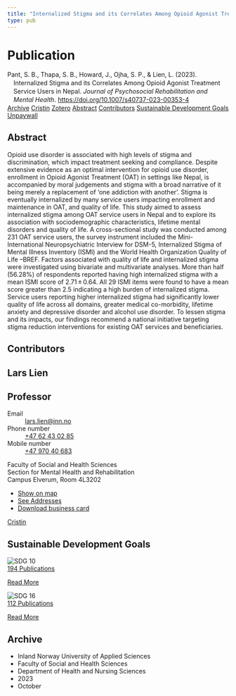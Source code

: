 ```yaml
---
title: "Internalized Stigma and its Correlates Among Opioid Agonist Treatment Service Users in Nepal"
type: pub
---
```

<h1>Publication</h1>
<article id="csl-bib-container-MBSP9AYI" class="csl-bib-container">
  <div class="csl-bib-body" style="line-height: 1.35; padding-left: 1em; text-indent:-1em;">
  <div class="csl-entry">Pant, S. B., Thapa, S. B., Howard, J., Ojha, S. P., &amp; Lien, L. (2023). Internalized Stigma and its Correlates Among Opioid Agonist Treatment Service Users in Nepal. <i>Journal of Psychosocial Rehabilitation and Mental Health</i>. <a href="https://doi.org/10.1007/s40737-023-00353-4">https://doi.org/10.1007/s40737-023-00353-4</a></div>
</div>
  <div class="csl-bib-buttons">
    <a href="#taxonomy-article-MBSP9AYI" class="csl-bib-button">Archive</a>
    <a href="https://app.cristin.no/results/show.jsf?id=2187360" alt="Cristin URL" class="csl-bib-button">Cristin</a>
    <a href="http://zotero.org/groups/5022929/items/MBSP9AYI" alt="Zotero URL" class="csl-bib-button">Zotero</a>
    <a href="#abstract-article-MBSP9AYI" class="csl-bib-button">Abstract</a>
    <a href="#contributors-article-MBSP9AYI" class="csl-bib-button">Contributors</a>
    <a href="#sdg-article-MBSP9AYI" class="csl-bib-button">Sustainable Development Goals</a>
    <a href="https://link.springer.com/content/pdf/10.1007/s40737-023-00353-4.pdf" class="csl-bib-button">Unpaywall</a>
  </div>
  <div id="csl-bib-meta-container-MBSP9AYI"></div>
</article>
<div id="csl-bib-meta-MBSP9AYI" class="csl-bib-meta">
  <article id="abstract-article-MBSP9AYI" class="abstract-article">
    <h1>Abstract</h1>
    Opioid use disorder is associated with high levels of stigma and discrimination, which impact treatment seeking and compliance. Despite extensive evidence as an optimal intervention for opioid use disorder, enrollment in Opioid Agonist Treatment (OAT) in settings like Nepal, is accompanied by moral judgements and stigma with a broad narrative of it being merely a replacement of ‘one addiction with another’. Stigma is eventually internalized by many service users impacting enrollment and maintenance in OAT, and quality of life. This study aimed to assess internalized stigma among OAT service users in Nepal and to explore its association with sociodemographic characteristics, lifetime mental disorders and quality of life. A cross-sectional study was conducted among 231 OAT service users, the survey instrument included the Mini-International Neuropsychiatric Interview for DSM-5, Internalized Stigma of Mental Illness Inventory (ISMI) and the World Health Organization Quality of Life –BREF. Factors associated with quality of life and internalized stigma were investigated using bivariate and multivariate analyses. More than half (56.28%) of respondents reported having high internalized stigma with a mean ISMI score of 2.71 ± 0.64. All 29 ISMI items were found to have a mean score greater than 2.5 indicating a high burden of internalized stigma. Service users reporting higher internalized stigma had significantly lower quality of life across all domains, greater medical co-morbidity, lifetime anxiety and depressive disorder and alcohol use disorder. To lessen stigma and its impacts, our findings recommend a national initiative targeting stigma reduction interventions for existing OAT services and beneficiaries.
  </article>
  <article id="contributors-article-MBSP9AYI" class="contributors-article">
    <h1>Contributors</h1>
    <div class="personas">
<div class="vrtx-hinn-person-card">
<div class="photo">
<i class="lar la-user-circle missing-person"></i>
</div>
<div class="info">
<hgroup><h1>Lars Lien</h1>
<h2>Professor</h2>
</hgroup><dl>
<dt>Email</dt>
<dd>
<a href="mailto:lars.lien@inn.no">lars.lien@inn.no</a>
</dd>
<dt>Phone number</dt>
<dd><a href="tel:+4762430285">
+47 62 43 02 85
</a></dd>
<dt>Mobile number</dt>
<dd><a href="tel:+4797040683">
+47 970 40 683
</a></dd>
</dl>
<p>
Faculty of Social and Health Sciences<br>
Section for Mental Health and Rehabilitation<br>
Campus Elverum,
Room 4L3202
</p>
<ul class="vrtx-hinn-links">
<li><a href="https://www.google.com/maps?q=60.88177,11.53669">Show on map</a></li>
<li><a href="https://www.inn.no/english/find-an-employee/lars-lien.html#vrtx-hinn-addresses">See Addresses</a></li>
<li><a href="https://www.inn.no/english/find-an-employee/lars-lien.html?vrtx=vcf">Download business card</a></li>
</ul>
</div>
</div>
<a href="https://app.cristin.no/persons/show.jsf?id=14287" alt="Cristin URL" class="personas-cristin">Cristin</a>
</div>
  </article>
  <article id="sdg-article-MBSP9AYI" class="sdg-article">
    <h1>Sustainable Development Goals</h1>
    <div class="sdg-container"><div id="sdg10" class="sdg">
<img src="{{< params subfolder >}}images/sdg/sdg10_en.png" class="image" alt="SDG 10">
<div class="sdg-overlay">
<a href="{{< params subfolder >}}en/archive/?sdg=10#archive" class="sdg-publication-count"><span>194</span> Publications</a>
<p><a href="https://sdgs.un.org/goals/goal10" class="sdg-read-more">Read More</a></p>
</div>
</div> <div id="sdg16" class="sdg">
<img src="{{< params subfolder >}}images/sdg/sdg16_en.png" class="image" alt="SDG 16">
<div class="sdg-overlay">
<a href="{{< params subfolder >}}en/archive/?sdg=16#archive" class="sdg-publication-count"><span>112</span> Publications</a>
<p><a href="https://sdgs.un.org/goals/goal16" class="sdg-read-more">Read More</a></p>
</div>
</div></div>
  </article>
  <article id="taxonomy-article-MBSP9AYI" class="taxonomy-article">
    <h1>Archive</h1>
    <ul>
      <li>Inland Norway University of Applied Sciences</li>
      <li>Faculty of Social and Health Sciences</li>
      <li>Department of Health and Nursing Sciences</li>
      <li>2023</li>
      <li>October</li>
    </ul>
  </article>
</div>
